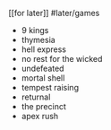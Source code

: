 [[for later]]
#later/games

- 9 kings
- thymesia
- hell express
- no rest for the wicked 
- undefeated 
- mortal shell
- tempest raising
- returnal
- the precinct 
- apex rush